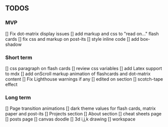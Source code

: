## TODOS

### MVP
[] Fix dot-matrix display issues
[] add markup and css to "read on..." flash cards
[] fix css and markup on post-its
[] style inline code
[] add box-shadow

### Short term
[] css paragraph on flash cards
[] review css variables
[] add Latex support to mdx
[] add onScroll markup animation of flashcards and dot-matrix content
[] Fix Lighthouse warnings if any
[] edited on section
[] scotch-tape effect

### Long term
[] Page transition animations
[] dark theme values for flash cards, matrix paper and post-its
[] Projects section
[] About section
[] cheat sheets page
[] posts page
[] canvas doodle
[] 3d i,j,k drawing
[] workspace